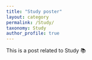 ```yaml
---
title: "Study poster"
layout: category
permalink: /Study/
taxonomy: Study
author_profile: true
---
```

This is a post related to Study :books: 

